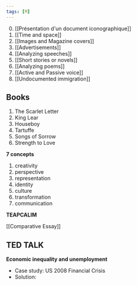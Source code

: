 ```yaml
---
tags: [M] 
---
```

0. [[Présentation d'un document iconographique]]
1. [[Time and space]]
2. [[Images and Magazine covers]]
3. [[Advertisements]]
4. [[Analyzing speeches]]
5. [[Short stories or novels]]
6. [[Analyzing poems]]
7. [[Active and Passive voice]]
8. [[Undocumented immigration]]

## Books
1. The Scarlet Letter
2. King Lear
3. Houseboy
4. Tartuffe
5. Songs of Sorrow
6. Strength to Love

**7 concepts**
1. creativity
2. perspective
3. representation
4. identity
5. culture
6. transformation
7. communication

**TEAPCALIM**

[[Comparative Essay]]


## TED TALK
**Economic inequality and unemployment**
- Case study: US 2008 Financial Crisis
- Solution: 